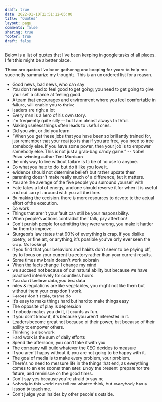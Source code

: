 ```yaml
---
draft: true
date: 2022-01-10T21:51:12-05:00
title: "Quotes"
layout: page
comments: false
sharing: true
footer: true
draft: false
---
```


Below is a list of quotes that I've been keeping in google tasks of all places. I felt this might be a better place.

These are quotes I've been gathering and keeping for years to help me succinctly summarize my thoughts. This is an un ordered list for a reason.

 - Good news, bad news, who can say
 - You don't need to feel good to get going; you need to get going to give your self a chance at feeling good.
 - A team that encourages and environment where you feel comfortable in failure,  will enable you to thrive
 - leaders are right a lot
 - Every man is a hero of his own story.
 - I'm frequently quite silly -- but I am almost always truthful.
 - Making useless things often leads to useful ones.
 - Did you win, or did you learn
 - "When you get these jobs that you have been so brilliantly trained for, just remember that your real job is that if you are free, you need to free somebody else. If you have some power, then your job is to empower somebody else. This is not just a grab-bag candy game.” -- Nobel Prize-winning author Toni Morrison
 - the only way to live without failure is to be of no use to anyone.
 - Do what you hate to do, but do it like you love it.
 - evidence should not determine beliefs but rather update them
 - parenting doesn't make really much of a difference, but it matters.
 - You are the average of the five people you surround yourself with
 - Hate takes a lot of energy, and one should reserve it for when it is useful and not carry it around with you all the time.
 - By making the decision, there is more resources to devote to the actual effort of the execution.
 - Do work
 - Things that aren’t your fault can still be your responsibility.
 - When people’s actions contradict their talk, pay attention!
 - Don't punish people for admitting they were wrong, you make it harder for them to improve.
 - Sturgeon’s law states that 90% of everything is crap. If you dislike poetry, or fine art, or anything, it’s possible you’ve only ever seen the crap. Go looking!
 - if you find that your behaviors and habits don’t seem to be paying off, try to focus on your current trajectory rather than your current results.
 - Some times my brain doesn't work so brain
 - When the facts change, I change my mind
 - we succeed not because of our natural ability but because we have practiced intensively for countless hours.
 - You don't believe data, you test data
 - rules & regulations are like vegetables, you might not like them but without them your crap don't work.
 - Heroes don't scale, teams do
 - It's easy to make things hard but hard to make things easy
 - The opposite of play is depression
 - If nobody makes you do it, it counts as fun.
 - If you don't know it, it's because you aren't interested in it.
 - Leaders become great not because of their power, but because of their ability to empower others.
 - Thinking is also work
 - Hard work is the sum of daily efforts
 - Spend the afternoon, you can't take it with you
 - The company will build whatever the CEO decides to measure
 - If you aren’t happy without it, you are not going to be happy with it.
 - The goal of media is to make every problem, your problem.
 - There's no need to measure life in the things that end, as everything comes to an end sooner than later. Enjoy the present, prepare for the future, and reminisce on the good times.
 - Don't say yes because you're afraid to say no
 - Nobody in this world can tell me what to think, but everybody has a lesson to teach me.
 - Don't judge your insides by other people's outside.
